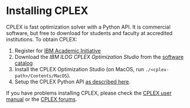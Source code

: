 # Installing CPLEX

CPLEX is fast optimization solver with a Python API. It is commercial software, but free to download for students and faculty at accredited institutions. To obtain CPLEX:

1. Register for [IBM Academic Initiative](https://www.ibm.com/academic/technology/data-science)
2. Download the *IBM ILOG CPLEX Optimization Studio* from the [software catalog](https://www-03.ibm.com/isc/esd/dswdown/searchPartNumber.wss?partNumber=CJ6BPML)
3. Install the CPLEX Optimization Studio (on MacOS, run `./<cplex-path>/Contents/MacOS`).
4. Setup the CPLEX Python API [as described here](https://www.ibm.com/support/knowledgecenter/SSSA5P_12.10.0/ilog.odms.cplex.help/CPLEX/GettingStarted/topics/set_up/Python_setup.html).

If you have problems installing CPLEX, please check the [CPLEX user manual](http://www-01.ibm.com/support/knowledgecenter/SSSA5P/welcome) or the [CPLEX forums](https://www.ibm.com/developerworks/community/forums/html/forum?id=11111111-0000-0000-0000-000000002059).